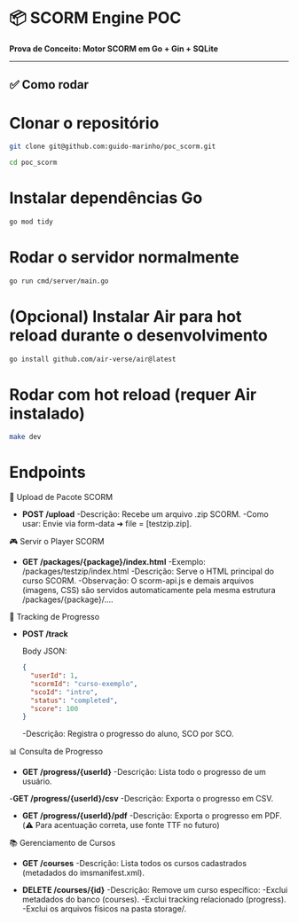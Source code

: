 # 📦 SCORM Engine POC

**Prova de Conceito: Motor SCORM em Go + Gin + SQLite**

---

## ✅ Como rodar

# Clonar o repositório
```bash
git clone git@github.com:guido-marinho/poc_scorm.git
```
```bash
cd poc_scorm
```

# Instalar dependências Go
```bash
go mod tidy
```

# Rodar o servidor normalmente
```bash
go run cmd/server/main.go
```

# (Opcional) Instalar Air para hot reload durante o desenvolvimento
```bash
go install github.com/air-verse/air@latest
```

# Rodar com hot reload (requer Air instalado)
```bash
make dev
```

# Endpoints

📂 Upload de Pacote SCORM

- **POST /upload**
  -Descrição: Recebe um arquivo .zip SCORM.
  -Como usar: Envie via form-data ➜ file = [testzip.zip].

🎮 Servir o Player SCORM

- **GET /packages/{package}/index.html**
  -Exemplo: /packages/testzip/index.html
  -Descrição: Serve o HTML principal do curso SCORM.
  -Observação: O scorm-api.js e demais arquivos (imagens, CSS) são servidos automaticamente pela mesma estrutura /packages/{package}/....

📑 Tracking de Progresso

- **POST /track**

  Body JSON:
  
  ```json
  {
    "userId": 1,
    "scormId": "curso-exemplo",
    "scoId": "intro",
    "status": "completed",
    "score": 100
  }
  ```
  -Descrição: Registra o progresso do aluno, SCO por SCO.

📊 Consulta de Progresso

- **GET /progress/{userId}**
  -Descrição: Lista todo o progresso de um usuário.

-**GET /progress/{userId}/csv**
  -Descrição: Exporta o progresso em CSV.

- **GET /progress/{userId}/pdf**
  -Descrição: Exporta o progresso em PDF. (⚠️ Para acentuação correta, use fonte TTF no futuro)

📚 Gerenciamento de Cursos

- **GET /courses**
  -Descrição: Lista todos os cursos cadastrados (metadados do imsmanifest.xml).

- **DELETE /courses/{id}**
  -Descrição: Remove um curso específico:
  -Exclui metadados do banco (courses).
  -Exclui tracking relacionado (progress).
  -Exclui os arquivos físicos na pasta storage/.

